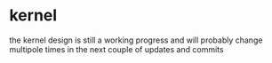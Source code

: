 # kernel

the kernel design is still a working progress and will probably change multipole times in the next couple of updates and commits 
